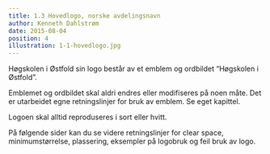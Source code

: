 ```yaml
---
title: 1.3 Hovedlogo, norske avdelingsnavn
author: Kenneth Dahlstrøm
date: 2015-08-04
position: 4
illustration: 1-1-hovedlogo.jpg
---
```


Høgskolen i Østfold sin logo består av et emblem og ordbildet “Høgskolen i Østfold”.

Emblemet og ordbildet skal aldri endres eller modifiseres på noen måte. Det er utarbeidet egne retningslinjer for bruk av emblem. Se eget kapittel.

Logoen skal alltid reproduseres i sort eller hvitt.

På følgende sider kan du se videre retningslinjer for clear space, minimumstørrelse, plassering, eksempler på logobruk og feil bruk av logo.
